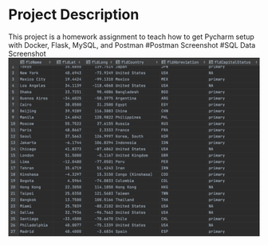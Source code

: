 # Project Description
This project is a homework assignment to teach how to get Pycharm setup with Docker, Flask, MySQL, and Postman
#Postman Screenshot
#SQL Data Screenshot
![pycharm data](screenshots/cities.png)